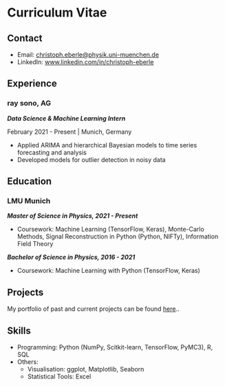 # Curriculum Vitae

## Contact

* Email: <a href="mailto:christoph.eberle@physik.uni-muenchen.de">christoph.eberle@physik.uni-muenchen.de</a>
* LinkedIn: <a href="www.linkedin.com/in/christoph-eberle">www.linkedin.com/in/christoph-eberle</a>

## Experience

### ray sono, AG

***Data Science & Machine Learning Intern***

February 2021 - Present |  Munich, Germany

* Applied ARIMA and hierarchical Bayesian models to time series forecasting and analysis
* Developed models for outlier detection in noisy data

## Education

### LMU Munich

***Master of Science in Physics, 2021 - Present***

* Coursework: Machine Learning (TensorFlow, Keras), Monte-Carlo Methods, Signal Reconstruction in Python (Python, NIFTy), Information Field Theory

***Bachelor of Science in Physics, 2016 - 2021***

* Coursework: Machine Learning with Python (TensorFlow, Keras)

## Projects 

My portfolio of past and current projects can be found [here](/index)..

## Skills

* Programming: Python (NumPy, Scitkit-learn, TensorFlow, PyMC3), R, SQL
* Others:
  * Visualisation: ggplot, Matplotlib, Seaborn
  * Statistical Tools: Excel